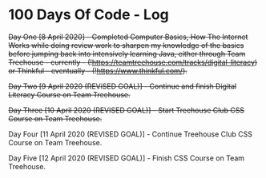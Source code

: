 # 100 Days Of Code - Log

<s>Day One [8 April 2020] - Completed Computer Basics, How The Internet Works while doing review work to sharpen my knowledge of the basics before jumping back into intensively learning Java, either through Team Treehouse - currently - (!https://teamtreehouse.com/tracks/digital-literacy) or Thinkful - eventually - (!https://www.thinkful.com/).</s>

<s>Day Two [9 April 2020 (REViSED GOAL)] - Continue and finish Digital Literacy Course on Team Treehouse.</s>

<s>Day Three [10 April 2020 (REVISED GOAL)] - Start Treehouse Club CSS Course on Team Treehouse.</s>

Day Four [11 April 2020 (REVISED GOAL)] - Continue Treehouse Club CSS Course on Team Treehouse.

Day Five [12 April 2020 (REVISED GOAL)] - Finish CSS Course on Team Treehouse.